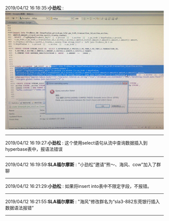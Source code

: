 2019/04/12 16:18:35:**小劲松** : ![图片如下](ATTACHMENT/1555057101.1579318.png)
*******************************************************************************
2019/04/12 16:19:27:**小劲松** : 这个使用select语句从流中查询数据插入到hyperbase表中，报语法错误
*************************************************************************************
2019/04/12 16:19:59:**SLA福尔摩斯** : "小劲松"邀请"熊～、海风、cow"加入了群聊
*************************************************************************************
2019/04/12 16:21:29:**小劲松** : 如果将insert into表中不限定字段，不报错。
*************************************************************************************
2019/04/12 16:21:55:**SLA福尔摩斯** : "海风"修改群名为“sla3-882东莞银行插入数据语法报错”
*************************************************************************************

